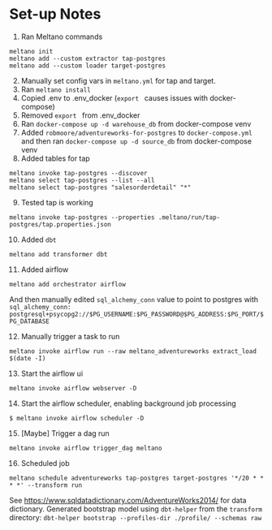 # Set-up Notes

1. Ran Meltano commands
```
meltano init
meltano add --custom extractor tap-postgres
meltano add --custom loader target-postgres
```
2. Manually set config vars in `meltano.yml` for tap and target.
3. Ran `meltano install`
4. Copied .env to .env_docker (`export ` causes issues with docker-compose)
5. Removed `export ` from .env_docker
6. Ran `docker-compose up -d warehouse_db` from docker-compose venv
7. Added `robmoore/adventureworks-for-postgres` to `docker-compose.yml` and then ran `docker-compose up -d source_db` from docker-compose venv
8. Added tables for tap
```
meltano invoke tap-postgres --discover
meltano select tap-postgres --list --all
meltano select tap-postgres "salesorderdetail" "*"
```
9. Tested tap is working
```
meltano invoke tap-postgres --properties .meltano/run/tap-postgres/tap.properties.json
```
10. Added `dbt`
```
meltano add transformer dbt
```
11. Added airflow
```
meltano add orchestrator airflow
```
And then manually edited `sql_alchemy_conn` value to point to postgres with
`sql_alchemy_conn: postgresql+psycopg2://$PG_USERNAME:$PG_PASSWORD@$PG_ADDRESS:$PG_PORT/$PG_DATABASE`

12. Manually trigger a task to run
```
meltano invoke airflow run --raw meltano_adventureworks extract_load $(date -I)
```

13. Start the airflow ui
```
meltano invoke airflow webserver -D
```

14. Start the airflow scheduler, enabling background job processing
```
$ meltano invoke airflow scheduler -D
```

15. [Maybe] Trigger a dag run
```
meltano invoke airflow trigger_dag meltano
```

16. Scheduled job
```
meltano schedule adventureworks tap-postgres target-postgres '*/20 * * * *' --transform run
```

See https://www.sqldatadictionary.com/AdventureWorks2014/ for data dictionary.
Generated bootstrap model using `dbt-helper` from the `transform` directory:
`dbt-helper bootstrap --profiles-dir ./profile/ --schemas raw`
